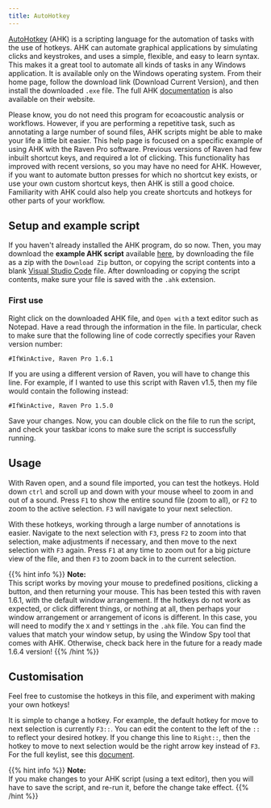 ```yaml
---
title: AutoHotkey
---
```


[AutoHotkey](https://www.autohotkey.com/) (AHK) is a scripting language for the
automation of tasks with the use of hotkeys. AHK can automate graphical
applications by simulating clicks and keystrokes, and uses a simple, flexible,
and easy to learn syntax. This makes it a great tool to automate all kinds of
tasks in any Windows application. It is available only on the Windows operating
system. From their home page, follow the download link (Download Current
Version), and then install the downloaded `.exe` file. The full AHK
[documentation](https://www.autohotkey.com/docs/AutoHotkey.htm) is also
available on their website.  

Please know, you do not need this program for ecoacoustic analysis or workflows.
However, if you are performing a repetitive task, such as annotating a large
number of sound files, AHK scripts might be able to make your life a little bit
easier. This help page is focused on a specific example of using AHK with the
Raven Pro software. Previous versions of Raven had few inbuilt shortcut keys,
and required a lot of clicking. This functionality has improved with recent
versions, so you may have no need for AHK. However, if you want to automate
button presses for which no shortcut key exists, or use your own custom shortcut
keys, then AHK is still a good choice. Familiarity with AHK could also help you
create shortcuts and hotkeys for other parts of your workflow.  

## Setup and example script

If you haven't already installed the AHK program, do so now. Then, you may
download the **example AHK script** available
[here](https://gist.github.com/andrew-1234/384ea4b716b4b0e8abb7012dbd600ae4), by
downloading the file as a zip with the `Download Zip` button, or copying the
script contents into a blank [Visual Studio Code](https://code.visualstudio.com/) file. After downloading or copying the
script contents, make sure your file is saved with the `.ahk` extension.

### First use

Right click on the downloaded AHK file, and `Open with` a text editor such as
Notepad. Have a read through the information in the file.  In particular, check
to make sure that the following line of code correctly specifies your Raven
version number:

`#IfWinActive, Raven Pro 1.6.1`

If you are using a different version of Raven, you will have to change this
line. For example, if I wanted to use this script with Raven v1.5, then my file
would contain the following instead:

`#IfWinActive, Raven Pro 1.5.0`

Save your changes. Now, you can double click on the file to run the script, and
check your taskbar icons to make sure the script is successfully running. 

## Usage

With Raven open, and a sound file imported, you can test the hotkeys. Hold down
`ctrl` and scroll up and down with your mouse wheel to zoom in and out of a
sound. Press `F1` to show the entire sound file (zoom to all), or `F2` to zoom
to the active selection. `F3` will navigate to your next selection. 

With these hotkeys, working through a large number of annotations is easier.
Navigate to the next selection with `F3`, press `F2` to zoom into that
selection, make adjustments if necessary, and then move to the next selection
with `F3` again. Press `F1` at any time to zoom out for a big picture view of
the file, and then `F3` to zoom back in to the current selection. 

{{% hint info %}}
**Note:**  
This script works by moving your mouse to predefined positions, clicking a
button, and then returning your mouse. This has been tested this with raven
1.6.1, with the default window arrangement. If the hotkeys do not work as
expected, or click different things, or nothing at all, then perhaps your window
arrangement or arrangement of icons is different. In this case, you will need to
modify the `X` and `Y` settings in the `.ahk` file. You can find the values that
match your window setup, by using the Window Spy tool that comes with AHK.
Otherwise, check back here in the future for a ready made 1.6.4 version!
{{% /hint %}}

## Customisation

Feel free to customise the hotkeys in this file, and experiment with making your
own hotkeys!

It is simple to change a hotkey. For example, the default hotkey for move to
next selection is currently `F3::`. You can edit the content to the left of the
`::` to reflect your desired hotkey. If you change this line to `Right::`, then
the hotkey to move to next selection would be the right arrow key instead of
`F3`. For the full keylist, see this
[document](https://www.autohotkey.com/docs/KeyList.htm). 

{{% hint info %}}
**Note:**  
If you make changes to your AHK script (using a text editor), then you will have
to save the script, and re-run it, before the change take effect.
{{% /hint %}}
